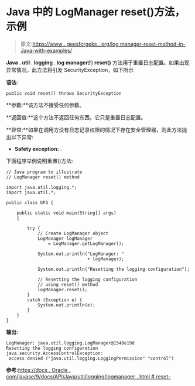 # Java 中的 LogManager reset()方法，示例

> 原文:[https://www . geesforgeks . org/log manager-reset-method-in-Java-with-examples/](https://www.geeksforgeeks.org/logmanager-reset-method-in-java-with-examples/)

**Java . util . logging . log manager**的 **reset()** 方法用于重置日志配置。如果出现异常情况，此方法将引发 SecurityException，如下所示

**语法:**

```
public void reset() throws SecurityException

```

**参数:**该方法不接受任何参数。

**返回值:**这个方法不返回任何东西。它只是重置日志配置。

**异常:**如果在调用方没有日志记录权限的情况下存在安全管理器，则此方法抛出以下异常:

*   **Safety exception:** .

下面程序举例说明重置()方法:

```
// Java program to illustrate
// LogManager reset() method

import java.util.logging.*;
import java.util.*;

public class GFG {

    public static void main(String[] args)
    {

        try {
            // Create LogManager object
            LogManager logManager
                = LogManager.getLogManager();

            System.out.println("LogManager: "
                               + logManager);

            System.out.println("Resetting the logging configuration");

            // Resetting the logging configuration
            // using reset() method
            logManager.reset();
        }
        catch (Exception e) {
            System.out.println(e);
        }
    }
}
```

**输出:**

```
LogManager: java.util.logging.LogManager@1540e19d
Resetting the logging configuration
java.security.AccessControlException:
 access denied ("java.util.logging.LoggingPermission" "control")

```

**参考:**[https://docs . Oracle . com/javase/9/docs/API/Java/util/logging/logmanager . html # reset–](https://docs.oracle.com/javase/9/docs/api/java/util/logging/LogManager.html#reset--)